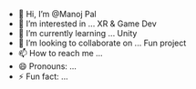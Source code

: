 - 👋 Hi, I’m @Manoj Pal
- 👀 I’m interested in ... XR & Game Dev
- 🌱 I’m currently learning ... Unity
- 💞️ I’m looking to collaborate on ... Fun project
- 📫 How to reach me ...
- 😄 Pronouns: ...
- ⚡ Fun fact: ...

<!---
13Pal/13Pal is a ✨ special ✨ repository because its `README.md` (this file) appears on your GitHub profile.
You can click the Preview link to take a look at your changes.
--->
